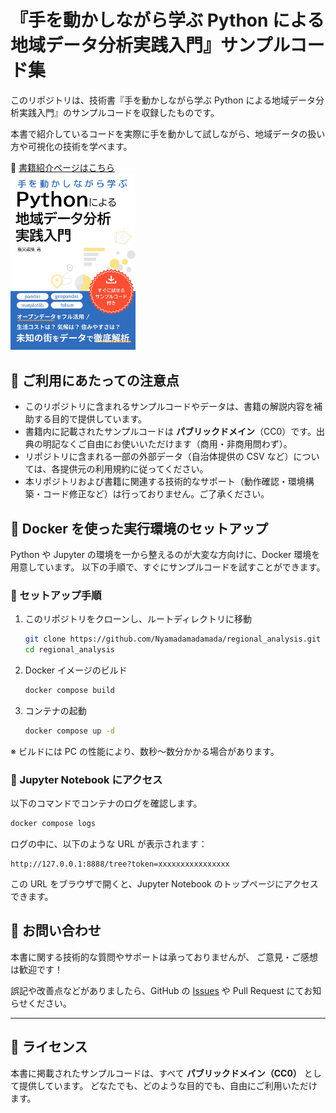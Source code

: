 # 『手を動かしながら学ぶ Python による地域データ分析実践入門』サンプルコード集

このリポジトリは、技術書『手を動かしながら学ぶ Python による地域データ分析実践入門』のサンプルコードを収録したものです。

本書で紹介しているコードを実際に手を動かして試しながら、地域データの扱い方や可視化の技術を学べます。

📘 <a href="https://example.com">書籍紹介ページはこちら</a><br>
<a href="https://example.com">
<img src="./cover.jpg" alt="書影" width="200" />
</a>

## 📌 ご利用にあたっての注意点

- このリポジトリに含まれるサンプルコードやデータは、書籍の解説内容を補助する目的で提供しています。
- 書籍内に記載されたサンプルコードは **パブリックドメイン**（CC0）です。出典の明記なくご自由にお使いいただけます（商用・非商用問わず）。
- リポジトリに含まれる一部の外部データ（自治体提供の CSV など）については、各提供元の利用規約に従ってください。
- 本リポジトリおよび書籍に関連する技術的なサポート（動作確認・環境構築・コード修正など）は行っておりません。ご了承ください。

## 🐳 Docker を使った実行環境のセットアップ

Python や Jupyter の環境を一から整えるのが大変な方向けに、Docker 環境を用意しています。
以下の手順で、すぐにサンプルコードを試すことができます。

### 🔧 セットアップ手順

1. このリポジトリをクローンし、ルートディレクトリに移動

   ```bash
   git clone https://github.com/Nyamadamadamada/regional_analysis.git
   cd regional_analysis
   ```

2. Docker イメージのビルド

   ```bash
   docker compose build
   ```

3. コンテナの起動

   ```bash
   docker compose up -d
   ```

※ ビルドには PC の性能により、数秒〜数分かかる場合があります。

### 🚀 Jupyter Notebook にアクセス

以下のコマンドでコンテナのログを確認します。

```bash
docker compose logs
```

ログの中に、以下のような URL が表示されます：

```
http://127.0.0.1:8888/tree?token=xxxxxxxxxxxxxxxx
```

この URL をブラウザで開くと、Jupyter Notebook のトップページにアクセスできます。

## 📮 お問い合わせ

本書に関する技術的な質問やサポートは承っておりませんが、
ご意見・ご感想は歓迎です！

誤記や改善点などがありましたら、GitHub の [Issues](https://github.com/Nyamadamadamada/regional_analysis.gitissues) や Pull Request にてお知らせください。

---

## 💬 ライセンス

本書に掲載されたサンプルコードは、すべて **パブリックドメイン（CC0）** として提供しています。
どなたでも、どのような目的でも、自由にご利用いただけます。
